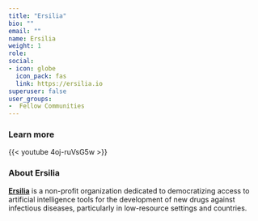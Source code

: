 ```yaml
---
title: "Ersilia"
bio: ""
email: ""
name: Ersilia
weight: 1
role: 
social:
- icon: globe
  icon_pack: fas
  link: https://ersilia.io
superuser: false
user_groups:
-  Fellow Communities
---
```


### Learn more

{{< youtube 4oj-ruVsG5w >}} 

### About Ersilia

**[Ersilia](https://ersilia.io)** is a non-profit organization dedicated to democratizing access to artificial intelligence tools for the development of new drugs against infectious diseases, particularly in low-resource settings and countries.

